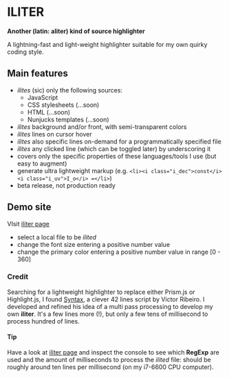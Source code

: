 # ILITER

__Another (latin: aliter) kind of source highlighter__

A lightning-fast and light-weight highlighter suitable for my own quirky coding style.


## Main features

+ _ilites_ (sic) only the following sources:
  * JavaScript
  * CSS stylesheets (...soon)
  * HTML (...soon)
  * Nunjucks templates (...soon)
+ _ilites_ background and/or front, with semi-transparent colors
+ _ilites_ lines on cursor hover
+ _ilites_ also specific lines on-demand for a programmatically specified file
+ _ilites_ any clicked line (which can be toggled later) by underscoring it
+ covers only the specific properties of these languages/tools I use (but easy to augment)
+ generate ultra lightweight markup (e.g. `<li><i class="i_dec">const</i> <i class="i_uv">I_o</i> =</li>`)
+ beta release, not production ready


## Demo site

VIsit [iliter page]

+ select a local file to be _ilited_
+ change the font size entering a positive number value
+ change the primary color entering a positive number value in range [0 - 360]


### Credit

Searching for a lightweight highlighter to replace either Prism.js or Highlight.js, I found [Syntax], a clever 42 lines script by Victor Ribeiro. I developed and refined his idea of a multi pass processing to develop my own __iliter__. It's a few lines more (!), but only a few tens of millisecond to process hundred of lines.

#### Tip

Have a look at [iliter page] and inspect the console to see which **RegExp** are used and the amount of milliseconds to process the _ilited_ file: should be roughly around ten lines per millisecond (on my i7-6600 CPU computer).


[iliter page]: https://iliter.netlify.app
[Syntax]: https://github.com/victorqribeiro/syntax